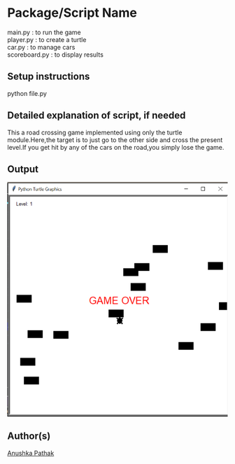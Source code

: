 # Package/Script Name

main.py : to run the game <br />
player.py : to create a turtle <br />
car.py : to manage cars <br />
scoreboard.py : to display results <br />

## Setup instructions

python file.py

## Detailed explanation of script, if needed

This a road crossing game implemented using only the turtle module.Here,the target is to 
just go to the other side and cross the present level.If you get hit by any of
the cars on the road,you simply lose the game.

## Output

![](output.png)

## Author(s)

[Anushka Pathak](https://github.com/anumshka)
